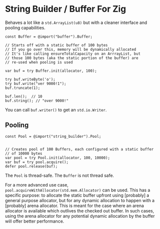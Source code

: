 # String Builder / Buffer For Zig

Behaves a lot like a `std.ArrayList(u8)` but with a cleaner interface and pooling capabilities.

```zig
const Buffer = @import("buffer").Buffer;

// Starts off with a static buffer of 100 bytes
// If you go over this, memory will be dynamically allocated 
// It's like calling ensureTotalCapacity on an ArrrayList, but
// those 100 bytes (aka the static portion of the buffer) are 
// re-used when pooling is used

var buf = try Buffer.init(allocator, 100);

try buf.writeByte('o');
try buf.write("ver 9000!1");
buf.truncate(1);

buf.len();  // 10
buf.string(); // "over 9000!"
```

You can call `buf.writer()` to get an `std.io.Writer`.

## Pooling

```zig
const Pool = @import("string_builder").Pool;


// Creates pool of 100 Buffers, each configured with a static buffer
// of 10000 bytes
var pool = try Pool.init(allocator, 100, 10000);
var buf = try pool.acquire();
defer pool.release(buf);
```

The `Pool` is thread-safe. The `Buffer` is not thread safe.

For a more advanced use case, `pool.acquireWithAllocator(std.mem.Allocator)` can be used. This has a specific purpose: to allocate the static buffer upfront using [probably] a general purpose allocator, but for any dynamic allocation to happen with a [probably] arena allocator. This is meant for the case where an arena allocator is available which outlives the checked out buffer. In such cases, using the arena allocator for any potential dynamic allocation by the buffer will offer better performance.
